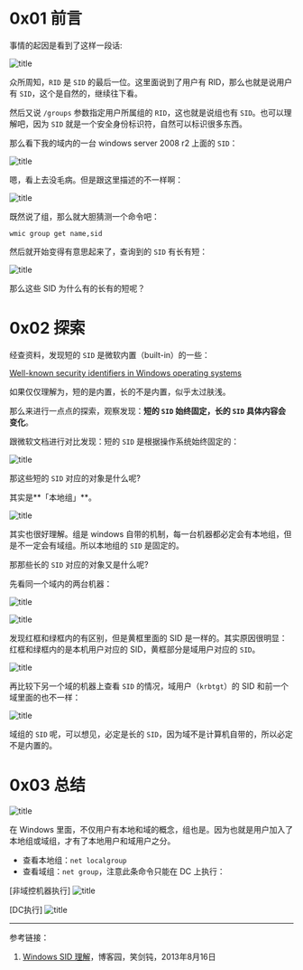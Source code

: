# 0x01 前言

事情的起因是看到了这样一段话:

![title](https://leanote.com/api/file/getImage?fileId=5df5d130ab644137c5001e1b)

众所周知，`RID` 是 `SID` 的最后一位。这里面说到了用户有 RID，那么也就是说用户有 `SID`，这个是自然的，继续往下看。

然后又说 `/groups` 参数指定用户所属组的 `RID`，这也就是说组也有 `SID`。也可以理解吧，因为 `SID` 就是一个安全身份标识符，自然可以标识很多东西。

那么看下我的域内的一台 windows server 2008 r2 上面的 `SID`：

![title](https://leanote.com/api/file/getImage?fileId=5df5d767ab644139ca001f04)

嗯，看上去没毛病。但是跟这里描述的不一样啊：

![title](https://leanote.com/api/file/getImage?fileId=5df5d79cab644139ca001f0e)

既然说了组，那么就大胆猜测一个命令吧：

```
wmic group get name,sid
```

然后就开始变得有意思起来了，查询到的 `SID` 有长有短：

![title](https://leanote.com/api/file/getImage?fileId=5df5d828ab644139ca001f2b)

那么这些 SID 为什么有的长有的短呢？


# 0x02 探索

经查资料，发现短的 `SID` 是微软内置（built-in）的一些：

[Well-known security identifiers in Windows operating systems](https://support.microsoft.com/en-us/help/243330/well-known-security-identifiers-in-windows-operating-systems)

如果仅仅理解为，短的是内置，长的不是内置，似乎太过肤浅。

那么来进行一点点的探索，观察发现：**短的 `SID` 始终固定，长的 `SID` 具体内容会变化**。

跟微软文档进行对比发现：短的 `SID` 是根据操作系统始终固定的：

![title](https://leanote.com/api/file/getImage?fileId=5df5dcb9ab644137c5002052)


那这些短的 `SID` 对应的对象是什么呢?

其实是**「本地组」**。


![title](https://leanote.com/api/file/getImage?fileId=5df5de9eab644137c50020a7)

其实也很好理解。组是 windows 自带的机制，每一台机器都必定会有本地组，但是不一定会有域组。所以本地组的 `SID` 是固定的。


那那些长的 `SID` 对应的对象又是什么呢?

先看同一个域内的两台机器：


![title](https://leanote.com/api/file/getImage?fileId=5df5dfafab644139ca00207f)

![title](https://leanote.com/api/file/getImage?fileId=5df5e1d0ab644137c500212f)


发现红框和绿框内的有区别，但是黄框里面的 SID 是一样的。其实原因很明显：红框和绿框内的是本机用户对应的 SID，黄框部分是域用户对应的 `SID`。

![title](https://leanote.com/api/file/getImage?fileId=5df5e383ab644139ca00213e)

再比较下另一个域的机器上查看 `SID` 的情况，域用户（`krbtgt`）的 SID 和前一个域里面的也不一样：

![title](https://leanote.com/api/file/getImage?fileId=5df5db74ab644139ca001fbb)

域组的 `SID` 呢，可以想见，必定是长的 `SID`，因为域不是计算机自带的，所以必定不是内置的。

# 0x03 总结

![title](https://leanote.com/api/file/getImage?fileId=5df5e43fab644139ca002165)

在 Windows 里面，不仅用户有本地和域的概念，组也是。因为也就是用户加入了本地组或域组，才有了本地用户和域用户之分。

- 查看本地组：`net localgroup`
- 查看域组：`net group`，注意此条命令只能在 DC 上执行：

[非域控机器执行]
![title](https://leanote.com/api/file/getImage?fileId=5df5e50cab644137c50021b5)

[DC执行]
![title](https://leanote.com/api/file/getImage?fileId=5df5e54eab644137c50021c1)



----------

参考链接：
1. [Windows SID 理解](https://www.cnblogs.com/jackydalong/p/3262241.html)，博客园，笑剑钝，2013年8月16日  

